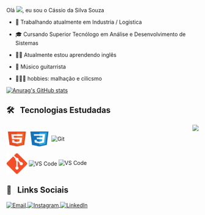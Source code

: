 Olá <img src="https://raw.githubusercontent.com/kaueMarques/kaueMarques/master/hi.gif" width="30em">, eu sou o Cássio da Silva Souza

- 💼 Trabalhando atualmente em Industria / Logistica
- 🎓 Cursando Superior Tecnólogo em Análise e Desenvolvimento de Sistemas

- 🕵️‍♂️ Atualmente estou aprendendo  inglês
- 🎸 Músico guitarrista
- 💪🚴‍♀️  hobbies: malhação e cilicsmo

[![Anurag's GitHub stats](https://github-readme-stats.vercel.app/api?username=cassioguita)](https://github.com/cassiosouza/github-readme-stats)


## 🛠 &nbsp; Tecnologias Estudadas

<img align="right" height="150em" src="https://github-readme-stats.vercel.app/api/top-langs/?username=cassioguita&layout=compact&langs_count=4&theme=github_dark">
<br>
<div>
 <img align="center" alt="HTML5" height="40" width="55" src="https://raw.githubusercontent.com/devicons/devicon/master/icons/html5/html5-original.svg">
 <img align="center" alt="CSS3" height="40" width="55" src="https://raw.githubusercontent.com/devicons/devicon/master/icons/css3/css3-original.svg">
<img align="center" alt="Git" heigth="40" width="55"src="https://cdn.jsdelivr.net/gh/devicons/devicon/icons/java/java-original-wordmark.svg" />
  <br><br>
 <img align="center" alt="Git" heigth="40" width="55" src="https://raw.githubusercontent.com/devicons/devicon/master/icons/git/git-original.svg">
 <img align="center" alt="VS Code" heigth="35" width="55" src="https://cdn.jsdelivr.net/gh/devicons/devicon/icons/vscode/vscode-original.svg">
  <img "center" alt="VS Code" heigth="35" width="55" src="https://cdn.jsdelivr.net/gh/devicons/devicon/icons/react/react-original-wordmark.svg" />
          
 </div>

## 🔗 &nbsp; Links Sociais

<div> 
  <a href="mailto:cassiosp1504@gmail.com">
    <img align="center" alt="Email" height="30" src="https://img.shields.io/badge/-Email-05122A?style=flat&logo=gmail&logoColor=white">
  </a>
  <a href="https://www.instagram.com/cassiofx30.souza/">
    <img align="center" alt="Instagram" height="30" src="https://img.shields.io/badge/-Instagram-05122A?style=flat&logo=instagram&logoColor=white">
  </a>
 <a href="https://www.linkedin.com/in/c%C3%A1ssio-da-silva-souza-53b177169/", >
 <img align="center" alt="LinkedIn" height="30" src="https://img.shields.io/badge/-LinkedIn-05122A?style=flat&logo=linkedin&logoColor=white">
  </a>
</div>
